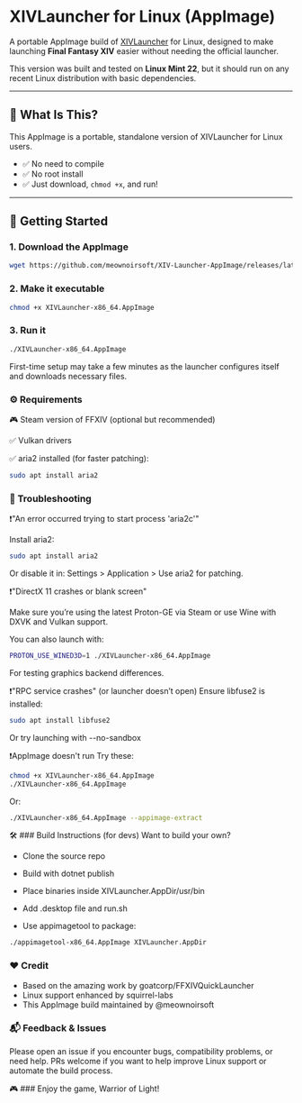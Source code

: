 # XIVLauncher for Linux (AppImage)

A portable AppImage build of [XIVLauncher](https://github.com/goatcorp/FFXIVQuickLauncher) for Linux, designed to make launching **Final Fantasy XIV** easier without needing the official launcher.

This version was built and tested on **Linux Mint 22**, but it should run on any recent Linux distribution with basic dependencies.

---

## 🐧 What Is This?

This AppImage is a portable, standalone version of XIVLauncher for Linux users.

- ✅ No need to compile
- ✅ No root install
- ✅ Just download, `chmod +x`, and run!

---

## 🚀 Getting Started

### 1. **Download the AppImage**

```bash
wget https://github.com/meownoirsoft/XIV-Launcher-AppImage/releases/latest/download/XIVLauncher-x86_64.AppImage
```

### 2. Make it executable

```bash
chmod +x XIVLauncher-x86_64.AppImage
```

### 3. Run it

```bash
./XIVLauncher-x86_64.AppImage
```

First-time setup may take a few minutes as the launcher configures itself and downloads necessary files.

### ⚙️ Requirements
🎮 Steam version of FFXIV (optional but recommended)

✅ Vulkan drivers

✅ aria2 installed (for faster patching):

```bash
sudo apt install aria2
```

### 🧯 Troubleshooting
❗️"An error occurred trying to start process 'aria2c'"

Install aria2:

```bash
sudo apt install aria2
```

Or disable it in: Settings > Application > Use aria2 for patching.

❗️"DirectX 11 crashes or blank screen"

Make sure you’re using the latest Proton-GE via Steam or use Wine with DXVK and Vulkan support.

You can also launch with:

```bash
PROTON_USE_WINED3D=1 ./XIVLauncher-x86_64.AppImage
```

For testing graphics backend differences.

❗️"RPC service crashes" (or launcher doesn’t open)
Ensure libfuse2 is installed:

```bash
sudo apt install libfuse2
```

Or try launching with --no-sandbox

❗️AppImage doesn't run
Try these:

```bash
chmod +x XIVLauncher-x86_64.AppImage
./XIVLauncher-x86_64.AppImage
```
Or:

```bash
./XIVLauncher-x86_64.AppImage --appimage-extract
```

🛠 ### Build Instructions (for devs)
Want to build your own?

- Clone the source repo
- Build with dotnet publish
- Place binaries inside XIVLauncher.AppDir/usr/bin
- Add .desktop file and run.sh

- Use appimagetool to package:

```bash
./appimagetool-x86_64.AppImage XIVLauncher.AppDir
```

### ❤️ Credit
- Based on the amazing work by goatcorp/FFXIVQuickLauncher
- Linux support enhanced by squirrel-labs
- This AppImage build maintained by @meownoirsoft

### 📬 Feedback & Issues
Please open an issue if you encounter bugs, compatibility problems, or need help.
PRs welcome if you want to help improve Linux support or automate the build process.

🎮 ### Enjoy the game, Warrior of Light!
